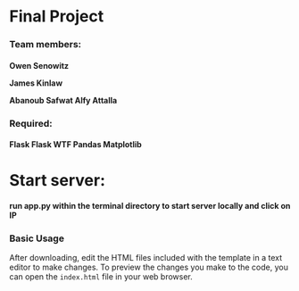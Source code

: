 # Final Project
<H3>Team members:  

<H4>Owen Senowitz  

James Kinlaw  

Abanoub Safwat Alfy Attalla  


<H3>Required:  
 <H4>Flask  
 Flask WTF  
 Pandas  
 Matplotlib  

<H1>Start server:  
<H4>run app.py within the terminal directory to start server locally and click on IP

### Basic Usage

After downloading, edit the HTML files included with the template in a text editor to make changes.  To preview the changes you make to the code, you can open the `index.html` file in your web browser.
